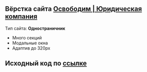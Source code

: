 ## Вёрстка сайта [Освободим | Юридическая компания](https://www.figma.com/file/8URfLAzopjwnINlUlzR6gS/landing?type=design&node-id=0-1&mode=design&t=omxCf2g3uiVY1X48-0)

Тип сайта: **Одностраничник**

- Много секций
- Модальные окна
- Адаптив до 320px

## Исходный код по [ссылке](https://github.com/Lokusok/osvobodim-source)